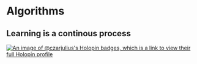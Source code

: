# Algorithms

## Learning is a continous process

[![An image of @czarjulius's Holopin badges, which is a link to view their full Holopin profile](https://holopin.me/czarjulius)](https://holopin.io/@czarjulius)
